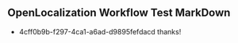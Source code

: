 ## OpenLocalization Workflow Test MarkDown
* 4cff0b9b-f297-4ca1-a6ad-d9895fefdacd thanks!

<!--HONumber=Aug16_HO4-->


